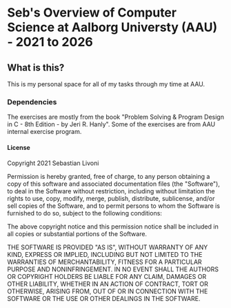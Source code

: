 # Seb's Overview of Computer Science at Aalborg Universty (AAU) - 2021 to 2026

## What is this?
This is my personal space for all of my tasks through my time at AAU.

### Dependencies
The exercises are mostly from the book "Problem Solving & Program Design in C - 8th Edition - by Jeri R. Hanly". Some of the exercises are from AAU internal exercise program.

#### License

Copyright 2021 Sebastian Livoni

Permission is hereby granted, free of charge, to any person obtaining a copy of this software and associated documentation files (the "Software"), to deal in the Software without restriction, including without limitation the rights to use, copy, modify, merge, publish, distribute, sublicense, and/or sell copies of the Software, and to permit persons to whom the Software is furnished to do so, subject to the following conditions:

The above copyright notice and this permission notice shall be included in all copies or substantial portions of the Software.

THE SOFTWARE IS PROVIDED "AS IS", WITHOUT WARRANTY OF ANY KIND, EXPRESS OR IMPLIED, INCLUDING BUT NOT LIMITED TO THE WARRANTIES OF MERCHANTABILITY, FITNESS FOR A PARTICULAR PURPOSE AND NONINFRINGEMENT. IN NO EVENT SHALL THE AUTHORS OR COPYRIGHT HOLDERS BE LIABLE FOR ANY CLAIM, DAMAGES OR OTHER LIABILITY, WHETHER IN AN ACTION OF CONTRACT, TORT OR OTHERWISE, ARISING FROM, OUT OF OR IN CONNECTION WITH THE SOFTWARE OR THE USE OR OTHER DEALINGS IN THE SOFTWARE.
